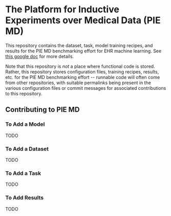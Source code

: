 # The Platform for Inductive Experiments over Medical Data (PIE MD)
This repository contains the dataset, task, model training recipes, and results for the PIE MD benchmarking
effort for EHR machine learning. See [this google doc](https://docs.google.com/document/d/1s-AR0qfoPmwJW4G7cIxdV6Z_cSEDGUir9BhO92Vb3wo/edit?usp=sharing) for more details.

Note that this repository is _not_ a place where functional code is stored. Rather, this repository stores
configuration files, training recipes, results, etc. for the PIE MD benchmarking effort -- runnable code will
often come from other repositories, with suitable permalinks being present in the various configuration files
or commit messages for associated contributions to this repository.

## Contributing to PIE MD

### To Add a Model
TODO

### To Add a Dataset
TODO

### To Add a Task
TODO

### To Add Results
TODO
